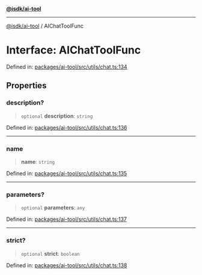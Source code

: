 [**@isdk/ai-tool**](../README.md)

***

[@isdk/ai-tool](../globals.md) / AIChatToolFunc

# Interface: AIChatToolFunc

Defined in: [packages/ai-tool/src/utils/chat.ts:134](https://github.com/isdk/ai-tool.js/blob/83a1524a1644365964efc043a7a7991d8fd46b49/src/utils/chat.ts#L134)

## Properties

### description?

> `optional` **description**: `string`

Defined in: [packages/ai-tool/src/utils/chat.ts:136](https://github.com/isdk/ai-tool.js/blob/83a1524a1644365964efc043a7a7991d8fd46b49/src/utils/chat.ts#L136)

***

### name

> **name**: `string`

Defined in: [packages/ai-tool/src/utils/chat.ts:135](https://github.com/isdk/ai-tool.js/blob/83a1524a1644365964efc043a7a7991d8fd46b49/src/utils/chat.ts#L135)

***

### parameters?

> `optional` **parameters**: `any`

Defined in: [packages/ai-tool/src/utils/chat.ts:137](https://github.com/isdk/ai-tool.js/blob/83a1524a1644365964efc043a7a7991d8fd46b49/src/utils/chat.ts#L137)

***

### strict?

> `optional` **strict**: `boolean`

Defined in: [packages/ai-tool/src/utils/chat.ts:138](https://github.com/isdk/ai-tool.js/blob/83a1524a1644365964efc043a7a7991d8fd46b49/src/utils/chat.ts#L138)
